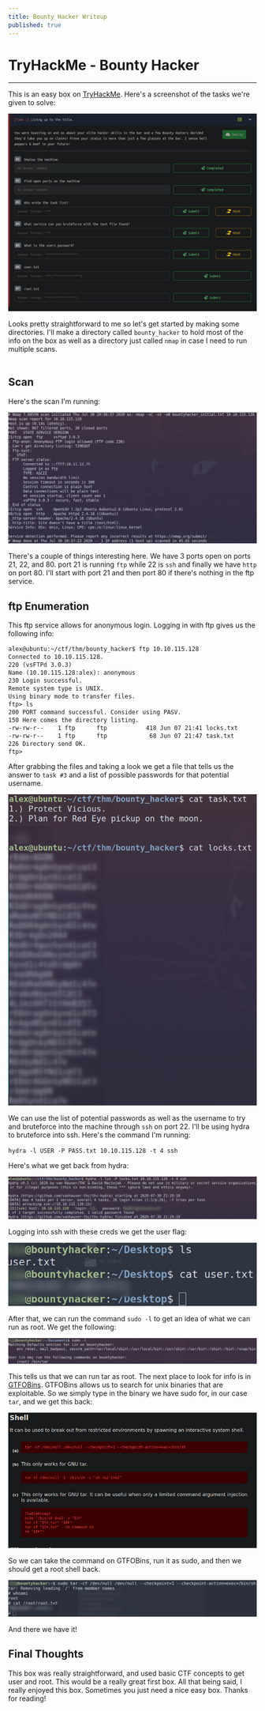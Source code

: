 ```yaml
---
title: Bounty Hacker Writeup
published: true
---
```

# TryHackMe - Bounty Hacker  
___________________________

This is an easy box on [TryHackMe](http://tryhackme.com). Here's a screenshot of the tasks we're given to solve:  

![](/assets/images/bountyhacker/bountyhacker_tasks.png)

Looks pretty straightforward to me so let's get started by making some directories. I'll make a directory called `bounty_hacker` to hold most of the info on the box as well as a directory just called `nmap` in case I need to run multiple scans.
<br>
<br>

## Scan

Here's the scan I'm running:

![](/assets/images/bountyhacker/bountyhacker_nmap.png)

There's a couple of things interesting here. We have 3 ports open on ports 21, 22, and 80. port 21 is running `ftp` while 22 is `ssh` and finally we have `http` on port 80. I'll start with port 21 and then port 80 if there's nothing in the ftp service.

## ftp Enumeration  

This ftp service allows for anonymous login. Logging in with ftp gives us the following info:

```
alex@ubuntu:~/ctf/thm/bounty_hacker$ ftp 10.10.115.128
Connected to 10.10.115.128.
220 (vsFTPd 3.0.3)
Name (10.10.115.128:alex): anonymous
230 Login successful.
Remote system type is UNIX.
Using binary mode to transfer files.
ftp> ls
200 PORT command successful. Consider using PASV.
150 Here comes the directory listing.
-rw-rw-r--    1 ftp      ftp           418 Jun 07 21:41 locks.txt
-rw-rw-r--    1 ftp      ftp            68 Jun 07 21:47 task.txt
226 Directory send OK.
ftp>
```
After grabbing the files and taking a look we get a file that tells us the answer to `task #3` and a list of possible passwords for that potential username.

![](/assets/images/bountyhacker/bountyhacker_ftpfiles.png)  

We can use the list of potential passwords as well as the username to try and bruteforce into the machine through `ssh` on port 22. I'll be using hydra to bruteforce into ssh. Here's the command I'm running:  

`hydra -l USER -P PASS.txt 10.10.115.128 -t 4 ssh`

Here's what we get back from hydra:

![](/assets/images/bountyhacker/bountyhacker_hydra.png)  

Logging into ssh with these creds we get the user flag:  

![](/assets/images/bountyhacker/bountyhacker_user.png)

After that, we can run the command `sudo -l` to get an idea of what we can run as root. We get the following:  

![](/assets/images/bountyhacker/bountyhacker_sudo.png)

This tells us that we can run tar as root. The next place to look for info is in [GTFOBins](https://gtfobins.github.io/). GTFOBins allows us to search for unix binaries that are exploitable. So we simply type in the binary we have sudo for, in our case `tar`, and we get this back:

![](/assets/images/bountyhacker/bountyhacker_gtfo.png)

So we can take the command on GTFOBins, run it as sudo, and then we should get a root shell back.

![](/assets/images/bountyhacker/bountyhacker_root.png)

And there we have it!

## Final Thoughts

This box was really straightforward, and used basic CTF concepts to get user and root. This would be a really great first box. All that being said, I really enjoyed this box. Sometimes you just need a nice easy box. Thanks for reading!
